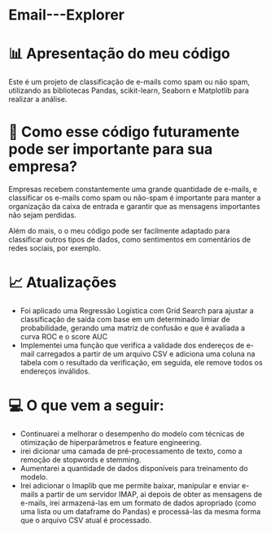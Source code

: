 # Email---Explorer

# 📊 Apresentação do meu código
Este é um projeto de classificação de e-mails como spam ou não spam, utilizando as bibliotecas Pandas, scikit-learn, Seaborn e Matplotlib para realizar a análise.

# 🤔 Como esse código futuramente pode ser importante para sua empresa?

Empresas recebem constantemente uma grande quantidade de e-mails, e classificar os e-mails como spam ou não-spam é importante para manter a organização da caixa de entrada e garantir que as mensagens importantes não sejam perdidas.

Além do mais, o o meu  código pode ser facilmente adaptado para classificar outros tipos de dados, como sentimentos em comentários de redes sociais, por exemplo.

# 📈 Atualizações
- Foi aplicado uma Regressão Logística com Grid Search para ajustar a classificação de saída com base em um determinado limiar de probabilidade, gerando uma matriz de confusão e que é avaliada a curva ROC e o score AUC
- Implementei uma função que verifica a validade dos endereços de e-mail carregados a partir de um arquivo CSV e adiciona uma coluna na tabela com o resultado da verificação, em seguida, ele remove todos os endereços inválidos.

# 💻 O que vem a seguir:
- Continuarei a melhorar o desempenho do modelo com técnicas de otimização de hiperparâmetros e feature engineering.
- irei dicionar uma camada de pré-processamento de texto, como a remoção de stopwords e stemming.
- Aumentarei a quantidade de dados disponíveis para treinamento do modelo. 
-   Irei adicionar o Imaplib que me permite  baixar, manipular e enviar e-mails a partir de um servidor IMAP,  ai depois de obter as mensagens de e-mails, irei armazená-las em um formato de dados apropriado (como uma lista ou um dataframe do Pandas) e processá-las da mesma forma que o arquivo CSV atual é processado.
